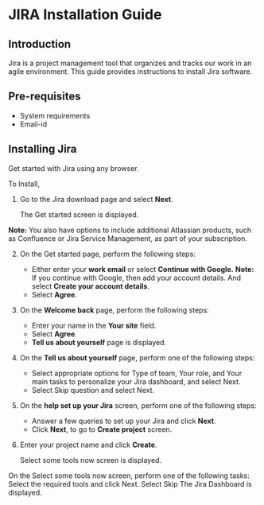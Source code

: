 # JIRA Installation Guide
## Introduction
Jira is a project management tool that organizes and tracks our work in an agile environment. This guide provides instructions to install Jira software.
## Pre-requisites
- System requirements
- Email-id

## Installing Jira
Get started with Jira using any browser.

To Install,
1. Go to the Jira download page and select **Next**. 
   
   The Get started screen is displayed.

**Note:** You also have options to include additional Atlassian products, such as Confluence or Jira Service Management, as part of your subscription.

2. On the Get started page, perform the following steps:
    * Either enter your **work email** or select **Continue with Google.**
**Note:** If you continue with Google, then add your account details. And select **Create your account details**.
    * Select **Agree**.

1. On the **Welcome back** page, perform the following steps:
    * Enter your name in the **Your site** field.
    * Select **Agree**.
    * **Tell us about	yourself** page is displayed.

2. On the **Tell us about yourself** page, perform one of the following steps:
    * Select appropriate options for Type of team, Your role, and Your main tasks to personalize your Jira dashboard, and select Next.
    * Select Skip question and select Next.

4. On the **help set up your Jira** screen, perform one of the following steps:
    * Answer a few queries to set up your Jira and click **Next**.
    * Click **Next**, to go to **Create project** screen.

6. Enter your project name and click **Create**.
  
   Select some tools now screen is displayed.

On the Select some tools now screen, perform one of the following tasks:
Select the required tools and click Next.
Select Skip
The Jira Dashboard is displayed.


